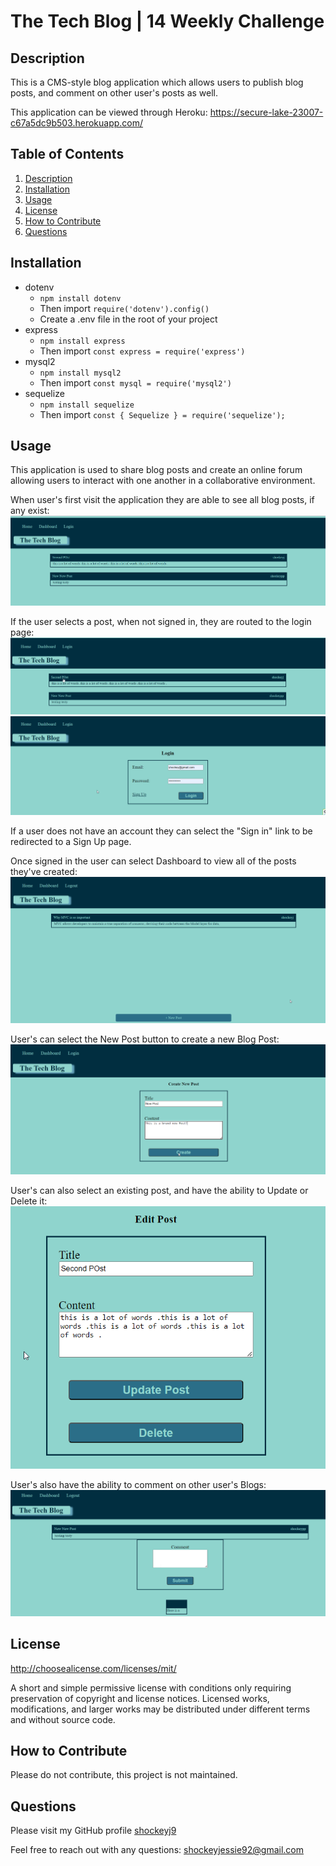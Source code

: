 # The Tech Blog | 14 Weekly Challenge 

## Description

This is a CMS-style blog application which allows users to publish blog posts, and comment on other user's posts as well. 

This application can be viewed through Heroku:
https://secure-lake-23007-c67a5dc9b503.herokuapp.com/

## Table of Contents

  1. [ Description ](#description)
  2. [ Installation ](#installation)
  3. [ Usage ](#usage)
  3. [ License ](#license)
  3. [ How to Contribute ](#how-to-contribute)
  3. [ Questions ](#questions)
  
## Installation

* dotenv
    * `npm install dotenv`
    * Then import `require('dotenv').config()`
    * Create a .env file in the root of your project
* express
    * `npm install express`
    * Then import `const express = require('express')`
* mysql2
    * `npm install mysql2`
    * Then import `const mysql = require('mysql2')`
* sequelize
    * `npm install sequelize`
    * Then import `const { Sequelize } = require('sequelize');`


## Usage

This application is used to share blog posts and create an online forum allowing users to interact with one another in a collaborative environment. 

When user's first visit the application they are able to see all blog posts, if any exist:
!['homepage'](./public/images/homepage.png)

If the user selects a post, when not signed in, they are routed to the login page:
!['homepage-not-signed-in'](./public/images/home_unsigned.png)
!['homepage-not-signed-in'](./public/images/home_unsigned2.png)

If a user does not have an account they can select the "Sign in" link to be redirected to a Sign Up page.

Once signed in the user can select Dashboard to view all of the posts they've created:
!['dashboard'](./public/images/dash_signedin.png)

User's can select the New Post button to create a new Blog Post:
!['dashboard'](./public/images/newpost.png)

User's can also select an existing post, and have the ability to Update or Delete it:
!['edit'](./public/images/editpost.png)

User's also have the ability to comment on other user's Blogs:
!['comment'](./public/images/comment.png)


## License

http://choosealicense.com/licenses/mit/ 

A short and simple permissive license with conditions only requiring preservation of copyright and license notices. Licensed works, modifications, and larger works may be distributed under different terms and without source code. 


## How to Contribute

Please do not contribute, this project is not maintained.


## Questions

Please visit my GitHub profile [shockeyj9](https://github.com/shockeyj9)

Feel free to reach out with any questions: shockeyjessie92@gmail.com

